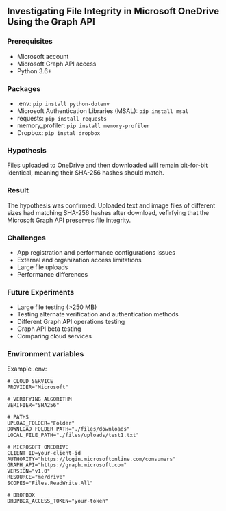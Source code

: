 ## Investigating File Integrity in Microsoft OneDrive Using the Graph API

### Prerequisites
- Microsoft account
- Microsoft Graph API access
- Python 3.6+

### Packages
- .env: `pip install python-dotenv`
- Microsoft Authentication Libraries (MSAL): `pip install msal`
- requests: `pip install requests`
- memory_profiler: `pip install memory-profiler`
- Dropbox: `pip instal dropbox`

### Hypothesis
Files uploaded to OneDrive and then downloaded will remain bit-for-bit identical, meaning their SHA-256 hashes should match.

### Result 
The hypothesis was confirmed. Uploaded text and image files of different sizes had matching SHA-256 hashes after download, vefirfying that the Microsoft Graph API preserves file integrity.

### Challenges
- App registration and performance configurations issues
- External and organization access limitations
- Large file uploads
- Performance differences

### Future Experiments
- Large file testing (>250 MB)
- Testing alternate verification and authentication methods
- Different Graph API operations testing
- Graph API beta testing
- Comparing cloud services

### Environment variables
Example .env:

```dotenv
# CLOUD SERVICE
PROVIDER="Microsoft"

# VERIFYING ALGORITHM
VERIFIER="SHA256"

# PATHS
UPLOAD_FOLDER="Folder"
DOWNLOAD_FOLDER_PATH="./files/downloads"
LOCAL_FILE_PATH="./files/uploads/test1.txt"

# MICROSOFT ONEDRIVE
CLIENT_ID=your-client-id
AUTHORITY="https://login.microsoftonline.com/consumers"
GRAPH_API="https://graph.microsoft.com"
VERSION="v1.0"
RESOURCE="me/drive"
SCOPES="Files.ReadWrite.All"

# DROPBOX
DROPBOX_ACCESS_TOKEN="your-token"
```
